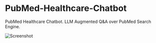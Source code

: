 # PubMed-Healthcare-Chatbot
PubMed Healthcare Chatbot. LLM Augmented Q&amp;A over PubMed Search Engine.

![Screenshot](https://i.ibb.co/GMbx4Dw/LLM-Augmented-Q-A-over-Pub-Med-Search-Engine.png)

